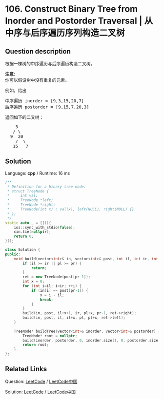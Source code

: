 # 106. Construct Binary Tree from Inorder and Postorder Traversal | 从中序与后序遍历序列构造二叉树

## Question description

<!--If you want to use the English description, use <p>Given inorder and postorder traversal of a tree, construct the binary tree.</p>

<p><strong>Note:</strong><br />
You may assume that duplicates do not exist in the tree.</p>

<p>For example, given</p>

<pre>
inorder =&nbsp;[9,3,15,20,7]
postorder = [9,15,7,20,3]</pre>

<p>Return the following binary tree:</p>

<pre>
    3
   / \
  9  20
    /  \
   15   7
</pre>
 instead-->
<p>根据一棵树的中序遍历与后序遍历构造二叉树。</p>

<p><strong>注意:</strong><br>
你可以假设树中没有重复的元素。</p>

<p>例如，给出</p>

<pre>中序遍历 inorder =&nbsp;[9,3,15,20,7]
后序遍历 postorder = [9,15,7,20,3]</pre>

<p>返回如下的二叉树：</p>

<pre>    3
   / \
  9  20
    /  \
   15   7
</pre>




## Solution

Language: **cpp**  /  Runtime: 16 ms

```cpp
/**
 * Definition for a binary tree node.
 * struct TreeNode {
 *     int val;
 *     TreeNode *left;
 *     TreeNode *right;
 *     TreeNode(int x) : val(x), left(NULL), right(NULL) {}
 * };
 */
static auto _ = [](){
    ios::sync_with_stdio(false);
    cin.tie(nullptr);
    return 0;
}();

class Solution {
public:
    void build(vector<int>& in, vector<int>& post, int il, int ir, int pl, int pr, TreeNode*& ret) {
        if (il >= ir || pl >= pr) {
            return;
        }
        ret = new TreeNode(post[pr-1]);
        int x = 0;
        for (int i=il; i<ir; ++i) {
            if (in[i] == post[pr-1]) {
                x = i - il;
                break;
            }
        }
        build(in, post, il+x+1, ir, pl+x, pr-1, ret->right);
        build(in, post, il, il+x, pl, pl+x, ret->left);
    }
    
    TreeNode* buildTree(vector<int>& inorder, vector<int>& postorder) {
        TreeNode* root = nullptr;
        build(inorder, postorder, 0, inorder.size(), 0, postorder.size(), root);
        return root;
    }
};
```



## Related Links

Question: [LeetCode](https://leetcode.com/problems/construct-binary-tree-from-inorder-and-postorder-traversal/description/)  /  [LeetCode中国](https://leetcode-cn.com/problems/construct-binary-tree-from-inorder-and-postorder-traversal/description/)

Solution: [LeetCode](https://leetcode.com/articles/construct-binary-tree-from-inorder-and-postorder-traversal/)  /  [LeetCode中国](https://leetcode-cn.com/articles/construct-binary-tree-from-inorder-and-postorder-traversal/)